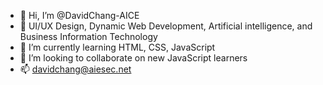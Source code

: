 - 👋 Hi, I’m @DavidChang-AICE
- 👀 UI/UX Design, Dynamic Web Development, Artificial intelligence, and Business Information Technology
- 🌱 I’m currently learning HTML, CSS, JavaScript
- 💞️ I’m looking to collaborate on new JavaScript learners
- 📫 davidchang@aiesec.net

<!---
DavidChang-AICE/DavidChang-AICE is a ✨ special ✨ repository because its `README.md` (this file) appears on your GitHub profile.
You can click the Preview link to take a look at your changes.
--->
